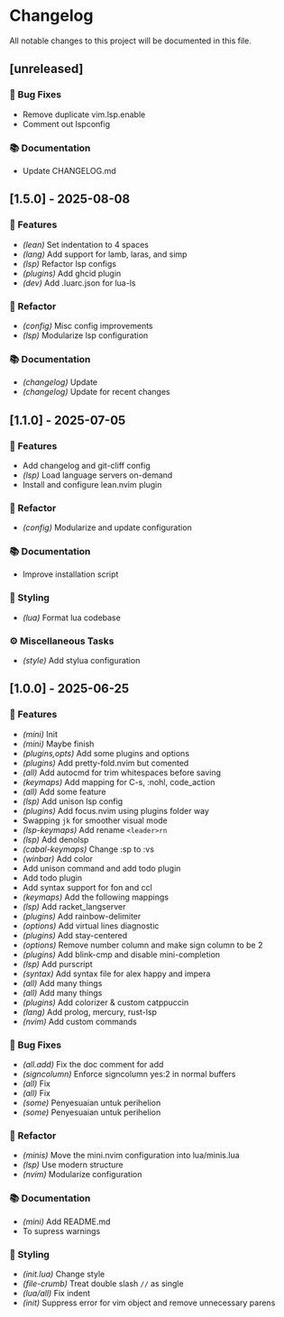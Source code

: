 # Changelog

All notable changes to this project will be documented in this file.

## [unreleased]

### 🐛 Bug Fixes

- Remove duplicate vim.lsp.enable
- Comment out lspconfig

### 📚 Documentation

- Update CHANGELOG.md

## [1.5.0] - 2025-08-08

### 🚀 Features

- *(lean)* Set indentation to 4 spaces
- *(lang)* Add support for lamb, laras, and simp
- *(lsp)* Refactor lsp configs
- *(plugins)* Add ghcid plugin
- *(dev)* Add .luarc.json for lua-ls

### 🚜 Refactor

- *(config)* Misc config improvements
- *(lsp)* Modularize lsp configuration

### 📚 Documentation

- *(changelog)* Update
- *(changelog)* Update for recent changes

## [1.1.0] - 2025-07-05

### 🚀 Features

- Add changelog and git-cliff config
- *(lsp)* Load language servers on-demand
- Install and configure lean.nvim plugin

### 🚜 Refactor

- *(config)* Modularize and update configuration

### 📚 Documentation

- Improve installation script

### 🎨 Styling

- *(lua)* Format lua codebase

### ⚙️ Miscellaneous Tasks

- *(style)* Add stylua configuration

## [1.0.0] - 2025-06-25

### 🚀 Features

- *(mini)* Init
- *(mini)* Maybe finish
- *(plugins,opts)* Add some plugins and options
- *(plugins)* Add pretty-fold.nvim but comented
- *(all)* Add autocmd for trim whitespaces before saving
- *(keymaps)* Add mapping for C-s, :nohl, code_action
- *(all)* Add some feature
- *(lsp)* Add unison lsp config
- *(plugins)* Add focus.nvim using plugins folder way
- Swapping `jk` for smoother visual mode
- *(lsp-keymaps)* Add rename `<leader>rn`
- *(lsp)* Add denolsp
- *(cabal-keymaps)* Change :sp to :vs
- *(winbar)* Add color
- Add unison command and add todo plugin
- Add todo plugin
- Add syntax support for fon and ccl
- *(keymaps)* Add the following mappings
- *(lsp)* Add racket_langserver
- *(plugins)* Add rainbow-delimiter
- *(options)* Add virtual lines diagnostic
- *(plugins)* Add stay-centered
- *(options)* Remove number column and make sign column to be 2
- *(plugins)* Add blink-cmp and disable mini-completion
- *(lsp)* Add purscript
- *(syntax)* Add syntax file for alex happy and impera
- *(all)* Add many things
- *(all)* Add many things
- *(plugins)* Add colorizer & custom catppuccin
- *(lang)* Add prolog, mercury, rust-lsp
- *(nvim)* Add custom commands

### 🐛 Bug Fixes

- *(all.add)* Fix the doc comment for add
- *(signcolumn)* Enforce signcolumn yes:2 in normal buffers
- *(all)* Fix
- *(all)* Fix
- *(some)* Penyesuaian untuk perihelion
- *(some)* Penyesuaian untuk perihelion

### 🚜 Refactor

- *(minis)* Move the mini.nvim configuration into lua/minis.lua
- *(lsp)* Use modern structure
- *(nvim)* Modularize configuration

### 📚 Documentation

- *(mini)* Add README.md
- To supress warnings

### 🎨 Styling

- *(init.lua)* Change style
- *(file-crumb)* Treat double slash `//` as single
- *(lua/all)* Fix indent
- *(init)* Suppress error for vim object and remove unnecessary parens

<!-- generated by git-cliff -->
